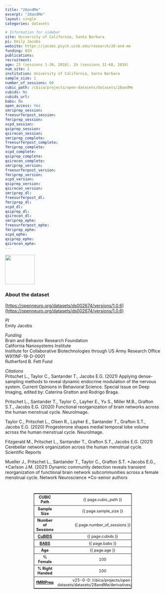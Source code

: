 ```yaml
---
title: "28andMe"
excerpt: "28andMe"
layout: single
categories: datasets

# Information for sidebar
site: University of California, Santa Barbara
pi: Emily Jacobs
website: https://jacobs.psych.ucsb.edu/research/28-and-me
funding: NIH
publications:
recruitment:
age: 23 (sessions 1-30, 2018), 24 (sessions 31-60, 2019)
num_site: 1
institution: University of California, Santa Barbara
sample_size: 1
number_of_sessions: 60
cubic_path: /cbica/projects/open-datasets/datasets/28andMe
cubids: No
cubids_url:
babs: No
open_access: Yes
smriprep_session:
freesurferpost_session:
fmriprep_session:
xcpd_session:
qsiprep_session:
qsirecon_session:
smriprep_complete:
freesurferpost_complete:
fmriprep_complete:
xcpd_complete:
qsiprep_complete:
qsirecon_complete:
smriprep_version:
freesurferpost_version:
fmriprep_version:
xcpd_version:
qsiprep_version:
qsirecon_version:
smriprep_dl:
freesurferpost_dl:
fmriprep_dl:
xcpd_dl:
qsiprep_dl:
qsirecon_dl:
smriprep_ephe:
freesurferpost_ephe:
fmriprep_ephe:
xcpd_ephe:
qsiprep_ephe:
qsirecon_ephe:
---
```

<div style="text-align: left;">
     <img src="{{ site.baseurl }}/assets/images/logos/UCSB.png" style="width: auto; height: 10vw;" />
</div>

### About the dataset
[https://openneuro.org/datasets/ds002674/versions/1.0.6](https://openneuro.org/datasets/ds002674/versions/1.0.6)

*PI*
<br>
Emily Jacobs

*Funding*
<br>
Brain and Behavior Research Foundation  
California Nanosystems Institute  
Institute for Collaborative Biotechnologies through US Army Research Office W911NF-19-D-0001  
Rutherford B. Fett Fund  

*Citations*
<br>
Pritschet L., Taylor C., Santander T., Jacobs E.G. (2021) Applying dense-sampling methods to reveal dynamic endocrine modulation of the nervous system. Current Opinions in Behavioral Science. Special Issue on Deep Imaging, edited by: Caterina Gratton and Rodrigo Braga.

Pritschet L., Santander T., Taylor C., Layher E., Yu S., Miller M.B., Grafton S.T., Jacobs E.G. (2020) Functional reorganization of brain networks across the human menstrual cycle. NeuroImage. 

Taylor C., Pritschet L., Olsen R., Layher E., Santander T., Grafton S.T., Jacobs E.G. (2020) Progesterone shapes medial temporal lobe volume across the human menstrual cycle. NeuroImage.

Fitzgerald M., Pritschet L., Santander T., Grafton S.T., Jacobs E.G. (2021) Cerebellar network organization across the human menstrual cycle. Scientific Reports

Mueller J., Pritschet L., Santander T., Taylor C., Grafton S.T. *Jacobs E.G., *Carlson J.M. (2021) Dynamic community detection reveals transient reorganization of functional brain network subcommunities across a female menstrual cycle. Network Neuroscience *Co-senior authors

<br>
<div class=table align='center'>
<table style="text-align: center;
width:63%; font-size:90%; border: 1px solid black">
<tr><th style="font-weight:bold">CUBIC Path</th><th style="font-weight:normal">{{ page.cubic_path }}</th><th style="font-weight:normal"></th></tr>
<tr><th style="font-weight:bold">Sample Size</th><th style="font-weight:normal">{{ page.sample_size }}</th><th style="font-weight:normal"></th></tr>
<tr><th style="font-weight:bold">Number of Sessions</th><th style="font-weight:normal">{{ page.number_of_sessions }}</th><th style="font-weight:normal"></th></tr>
<tr><th style="font-weight:bold"><a href="{{ site.baseurl }}/docs/imaging/image_curation/">CuBIDS</a></th><th style="font-weight:normal">{{ page.cubids }}</th><th style="font-weight:normal"></th></tr>
<tr><th style="font-weight:bold"><a href="{{ site.baseurl }}/docs/imaging/image_babs/">BABS</a></th><th style="font-weight:normal">{{ page.babs }}</th><th style="font-weight:normal"></th></tr>
<tr><th style="font-weight:bold">Age</th><th style="font-weight:normal">{{ page.age }}</th><th style="font-weight:normal"></th></tr>
<tr><th style="font-weight:bold">% Female</th><th style="font-weight:normal">100</th><th style="font-weight:normal"></th></tr>
<tr><th style="font-weight:bold">% Right Handed</th><th style="font-weight:normal">100</th><th style="font-weight:normal"></th></tr>
<tr><th style="font-weight:bold"><a href="{{ site.baseurl }}/docs/imaging/image_fmriprep/">fMRIPrep</a></th><th style="font-weight:normal">v25-0-0: /cbica/projects/open-datasets/datasets/28andMe/derivatives/fmriprep</th><th style="font-weight:normal"></th></tr>
</table>
</div>

<br>
<br>
